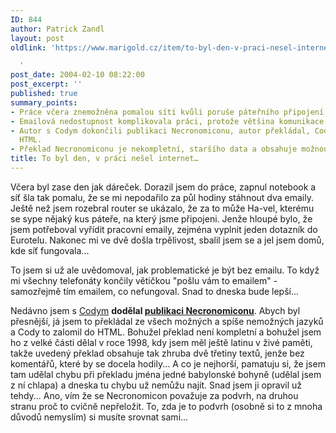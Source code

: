 ```yaml
---
ID: 844
author: Patrick Zandl
layout: post
oldlink: 'https://www.marigold.cz/item/to-byl-den-v-praci-nesel-internet

  '
post_date: 2004-02-10 08:22:00
post_excerpt: ''
published: true
summary_points:
- Práce včera znemožněna pomalou sítí kvůli poruše páteřního připojení Ha-vel.
- Emailová nedostupnost komplikovala práci, protože většina komunikace probíhá emailem.
- Autor s Codym dokončili publikaci Necronomiconu, autor překládal, Cody zalomil do
  HTML.
- Překlad Necronomiconu je nekompletní, staršího data a obsahuje možnou chybu v překladu.
title: To byl den, v práci nešel internet…
---
```


<p>
Včera byl zase den jak dáreček. Dorazil jsem do práce, zapnul notebook a síť šla tak pomalu, že se mi nepodařilo za půl hodiny stáhnout dva emaily. Ještě než jsem rozebral router se ukázalo, že za to může Ha-vel, kterému se sype nějaký kus páteře, na který jsme připojeni. Jenže hloupé bylo, že jsem potřeboval vyřídit pracovní emaily, zejména vyplnit jeden dotazník do Eurotelu. Nakonec mi ve dvě došla trpělivost, sbalil jsem se a jel jsem domů, kde síť fungovala... </p>

<p>
To jsem si už ale uvědomoval, jak problematické je být bez emailu. To když mi všechny telefonáty končily větičkou "pošlu vám to emailem" - samozřejmě tím emailem, co nefungoval. Snad to dneska bude lepší...</p>

<p>
Nedávno jsem s <A href="http://cody.eldar.cz/" target=_blank>Codym</A> <STRONG>dodělal </STRONG><A href="http://cody.eldar.cz/necronomicon/texty/marigold/marigold_preklad.htm" target=_blank><STRONG>publikaci Necronomiconu</STRONG></A>. Abych byl přesnější, já jsem to překládal ze všech možných a spíše nemožných jazyků a Cody to zalomil do HTML. Bohužel překlad není kompletní a bohužel jsem ho z velké části dělal v roce 1998, kdy jsem měl ještě latinu v živé paměti, takže uvedený překlad obsahuje tak zhruba dvě třetiny textů, jenže bez komentářů, které by se docela hodily... A co je nejhorší, pamatuju si, že jsem tam udělal chybu při překladu jména jedné babylonské bohyně (udělal jsem z ní chlapa) a dneska tu chybu už nemůžu najít. Snad jsem ji opravil už tehdy... Ano, vím že se Necronomicon považuje za podvrh, na druhou stranu proč to cvičně nepřeložit. To, zda je to podvrh (osobně si to z mnoha důvodů nemyslím) si musíte srovnat sami...</p>